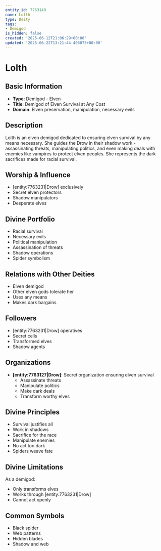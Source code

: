 ```yaml
---
entity_id: 7763140
name: Lolth
type: Deity
tags:
- Demigod
is_hidden: false
created: '2025-06-12T21:06:29+00:00'
updated: '2025-06-22T13:21:44.406873+00:00'
---
```


# Lolth

## Basic Information

- **Type**: Demigod - Elven
- **Title**: Demigod of Elven Survival at Any Cost
- **Domain**: Elven preservation, manipulation, necessary evils

## Description

Lolth is an elven demigod dedicated to ensuring elven survival by any means necessary. She guides the Drow in their shadow work - assassinating threats, manipulating politics, and even making deals with enemies like vampires to protect elven peoples. She represents the dark sacrifices made for racial survival.

## Worship & Influence

- [entity:7763231|Drow] exclusively
- Secret elven protectors
- Shadow manipulators
- Desperate elves

## Divine Portfolio

- Racial survival
- Necessary evils
- Political manipulation
- Assassination of threats
- Shadow operations
- Spider symbolism

## Relations with Other Deities

- Elven demigod
- Other elven gods tolerate her
- Uses any means
- Makes dark bargains

## Followers

- [entity:7763231|Drow] operatives
- Secret cells
- Transformed elves
- Shadow agents

## Organizations

- **[entity:7763127|Drow]**: Secret organization ensuring elven survival
  - Assassinate threats
  - Manipulate politics
  - Make dark deals
  - Transform worthy elves

## Divine Principles

- Survival justifies all
- Work in shadows
- Sacrifice for the race
- Manipulate enemies
- No act too dark
- Spiders weave fate

## Divine Limitations

As a demigod:

- Only transforms elves
- Works through [entity:7763231|Drow]
- Cannot act openly

## Common Symbols

- Black spider
- Web patterns
- Hidden blades
- Shadow and web